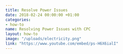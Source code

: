 ```yaml
---
title: Resolve Power Issues
date: 2018-02-24 00:00:00 +01:00
categories:
- how-to
name: Resolving Power Issues with CPC
layout: how-to
image: "/uploads/electricity.png"
link: "https://www.youtube.com/embed/ps-H6X6ialI"
---
```



